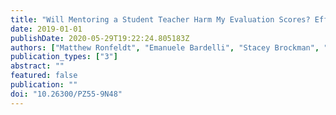 ```yaml
---
title: "Will Mentoring a Student Teacher Harm My Evaluation Scores? Effects of Serving as a Cooperating Teacher on Evaluation Metrics"
date: 2019-01-01
publishDate: 2020-05-29T19:22:24.805183Z
authors: ["Matthew Ronfeldt", "Emanuele Bardelli", "Stacey Brockman", "Hannah Mullman"]
publication_types: ["3"]
abstract: ""
featured: false
publication: ""
doi: "10.26300/PZ55-9N48"
---
```


